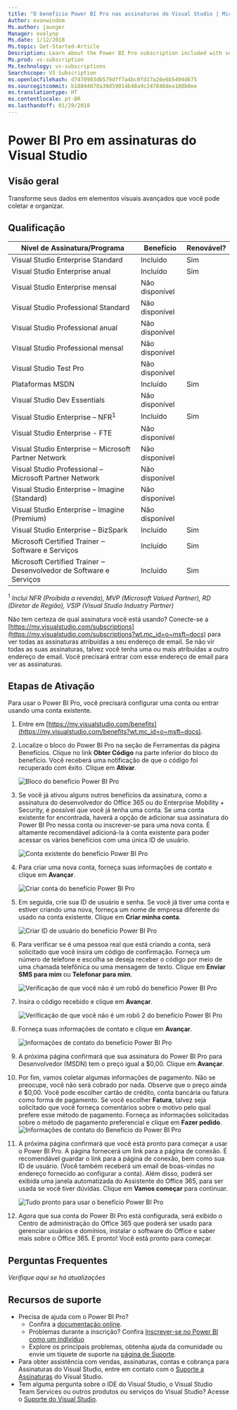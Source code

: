 ```yaml
---
title: "O benefício Power BI Pro nas assinaturas do Visual Studio | Microsoft Docs"
Author: evanwindom
Ms.author: jaunger
Manager: evelynp
Ms.date: 1/12/2018
Ms.topic: Get-Started-Article
Description: Learn about the Power BI Pro subscription included with selected Visual Studio subscriptions.
Ms.prod: vs-subscription
Ms.technology: vs-subscriptions
Searchscope: VS Subscription
ms.openlocfilehash: d7470903db579dff7a4bc0fd17a26e6b5494d675
ms.sourcegitcommit: b18844078a30d59014b48a9c247848dea188b0ee
ms.translationtype: HT
ms.contentlocale: pt-BR
ms.lasthandoff: 01/29/2018
---
```

# <a name="power-bi-pro-in-visual-studio-subscriptions"></a>Power BI Pro em assinaturas do Visual Studio

## <a name="overview"></a>Visão geral
Transforme seus dados em elementos visuais avançados que você pode coletar e organizar. 

## <a name="eligibility"></a>Qualificação
| Nível de Assinatura/Programa                                                  | Benefício               | Renovável?                                                         |
|-------------------------------------------------------------------------------|-----------------------|--------------------------------------------------------------------|
| Visual Studio Enterprise Standard                                             | Incluído              |  Sim                                                               |
| Visual Studio Enterprise anual                                               | Incluído              |  Sim                                                               |
| Visual Studio Enterprise mensal                                              | Não disponível         |                                                                    |
| Visual Studio Professional Standard                                           | Não disponível         |                                                                    |
| Visual Studio Professional anual                                             | Não disponível         |                                                                    | 
| Visual Studio Professional mensal                                            | Não disponível         |                                                                    |
| Visual Studio Test Pro                                                        | Não disponível         |                                                                    |
| Plataformas MSDN                                                                | Incluído              |  Sim                                                               |
| Visual Studio Dev Essentials                                                  | Não disponível         |                                                                    |
| Visual Studio Enterprise – NFR<sup>1</sup>                                               | Incluído              |  Sim                                                               |
| Visual Studio Enterprise - FTE                                                | Não disponível         |                                                                    |
| Visual Studio Enterprise ‒ Microsoft Partner Network                          | Não disponível         |                                                                    |
| Visual Studio Professional – Microsoft Partner Network                        | Não disponível         |                                                                    |
| Visual Studio Enterprise – Imagine (Standard)                                 | Não disponível         |                                                                    |
| Visual Studio Enterprise – Imagine (Premium)                                  | Não disponível         |                                                                    |
| Visual Studio Enterprise – BizSpark                                           | Incluído              |  Sim                                                               |
| Microsoft Certified Trainer ‒ Software e Serviços                             | Incluído              |  Sim                                                               |
| Microsoft Certified Trainer ‒ Desenvolvedor de Software e Serviços                   | Incluído              |  Sim                                                               |

<sup>1</sup>  *Inclui NFR (Proibida a revenda), MVP (Microsoft Valued Partner), RD (Diretor de Região), VSIP (Visual Studio Industry Partner)*  

Não tem certeza de qual assinatura você está usando?  Conecte-se a [https://my.visualstudio.com/subscriptions](https://my.visualstudio.com/subscriptions?wt.mc_id=o~msft~docs) para ver todas as assinaturas atribuídas a seu endereço de email. Se não vir todas as suas assinaturas, talvez você tenha uma ou mais atribuídas a outro endereço de email.  Você precisará entrar com esse endereço de email para ver as assinaturas. 

## <a name="activation-steps"></a>Etapas de Ativação
Para usar o Power BI Pro, você precisará configurar uma conta ou entrar usando uma conta existente. 
1.  Entre em [https://my.visualstudio.com/benefits](https://my.visualstudio.com/benefits?wt.mc_id=o~msft~docs).

2.  Localize o bloco do Power BI Pro na seção de Ferramentas da página Benefícios. Clique no link **Obter Código** na parte inferior do bloco do benefício.   Você receberá uma notificação de que o código foi recuperado com êxito.  Clique em **Ativar**. 

    ![Bloco do benefício Power BI Pro](_img\vs-pbi\vs-pbi-tile.png)  

2. Se você já ativou alguns outros benefícios da assinatura, como a assinatura do desenvolvedor do Office 365 ou do Enterprise Mobility + Security, é possível que você já tenha uma conta.  Se uma conta existente for encontrada, haverá a opção de adicionar sua assinatura do Power BI Pro nessa conta ou inscrever-se para uma nova conta.  É altamente recomendável adicioná-la à conta existente para poder acessar os vários benefícios com uma única ID de usuário.  

    ![Conta existente do benefício Power BI Pro](_img\vs-pbi\vs-pbi-existing-account.png) 

3.  Para criar uma nova conta, forneça suas informações de contato e clique em **Avançar**.

    ![Criar conta do benefício Power BI Pro](_img\vs-pbi\vs-pbi-create-account-cropped.png) 


4.  Em seguida, crie sua ID de usuário e senha.  Se você já tiver uma conta e estiver criando uma nova, forneça um nome de empresa diferente do usado na conta existente.  Clique em **Criar minha conta**.

    ![Criar ID de usuário do benefício Power BI Pro](_img\vs-pbi\vs-pbi-create-user-id-cropped.png) 


5.  Para verificar se é uma pessoa real que está criando a conta, será solicitado que você insira um código de confirmação.  Forneça um número de telefone e escolha se deseja receber o código por meio de uma chamada telefônica ou uma mensagem de texto.  Clique em **Enviar SMS para mim** ou **Telefonar para mim**.

    ![Verificação de que você não é um robô do benefício Power BI Pro](_img\vs-pbi\vs-pbi-robot1-cropped.png) 


6.  Insira o código recebido e clique em **Avançar**. 

    ![Verificação de que você não é um robô 2 do benefício Power BI Pro](_img\vs-pbi\vs-pbi-robot2-cropped.png) 

7.  Forneça suas informações de contato e clique em **Avançar**. 

    ![Informações de contato do benefício Power BI Pro](_img\vs-pbi\vs-pbi-contact-cropped.png)


8.  A próxima página confirmará que sua assinatura do Power BI Pro para Desenvolvedor (MSDN) tem o preço igual a $0,00.  Clique em **Avançar**.

9.   Por fim, vamos coletar algumas informações de pagamento.  Não se preocupe, você não será cobrado por nada.  Observe que o preço ainda é $0,00.  Você pode escolher cartão de crédito, conta bancária ou fatura como forma de pagamento.  Se você escolher **Fatura**, talvez seja solicitado que você forneça comentários sobre o motivo pelo qual prefere esse método de pagamento.  Forneça as informações solicitadas sobre o método de pagamento preferencial e clique em **Fazer pedido**.   
    ![Informações de contato do Benefício do Power BI Pro](_img\vs-pbi\vs-pbi-payment-blurred-cropped.png)

10. A próxima página confirmará que você está pronto para começar a usar o Power BI Pro.  A página fornecerá um link para a página de conexão.  É recomendável guardar o link para a página de conexão, bem como sua ID de usuário.  (Você também receberá um email de boas-vindas no endereço fornecido ao configurar a conta).  Além disso, poderá ser exibida uma janela automatizada do Assistente do Office 365, para ser usada se você tiver dúvidas.  Clique em **Vamos começar** para continuar.

    ![Tudo pronto para usar o benefício Power BI Pro](_img\vs-pbi\vs-pbi-all-set-cropped.png) 


11. Agora que sua conta do Power BI Pro está configurada, será exibido o Centro de administração do Office 365 que poderá ser usado para gerenciar usuários e domínios, instalar o software do Office e saber mais sobre o Office 365.  E pronto!  Você está pronto para começar. 

## <a name="faq"></a>Perguntas Frequentes
*Verifique aqui se há atualizações*

## <a name="support-resources"></a>Recursos de suporte
-  Precisa de ajuda com o Power BI Pro?  
    - Confira a [documentação online](/power-bi/).
    - Problemas durante a inscrição?  Confira [Inscrever-se no Power BI como um indivíduo](/power-bi/service-self-service-signup-for-power-bi)
    - Explore os principais problemas, obtenha ajuda da comunidade ou envie um tíquete de suporte na [página de Suporte](https://powerbi.microsoft.com/support/).
-  Para obter assistência com vendas, assinaturas, contas e cobrança para Assinaturas do Visual Studio, entre em contato com o [Suporte a Assinaturas](https://www.visualstudio.com/subscriptions/support/) do Visual Studio.
-  Tem alguma pergunta sobre o IDE do Visual Studio, o Visual Studio Team Services ou outros produtos ou serviços do Visual Studio?  Acesse o [Suporte do Visual Studio](https://www.visualstudio.com/support/). 
